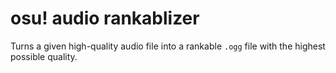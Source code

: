 # osu! audio rankablizer

Turns a given high-quality audio file into a rankable `.ogg` file with the highest possible quality.
